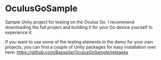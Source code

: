 # OculusGoSample
Sample Unity project for testing on the Oculus Go. I recommend downloading the full project and building it for your Go device yourself to experience it.

If you want to use some of the testing elements in the demo for your own projects, you can find a couple of Unity packages for easy installation over here: https://github.com/Basssiiie/OculusGoSample/releases
